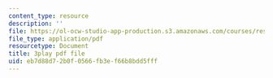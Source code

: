 ```yaml
---
content_type: resource
description: ''
file: https://ol-ocw-studio-app-production.s3.amazonaws.com/courses/res-8-007-cosmic-origin-of-the-chemical-elements-fall-2019/eb7d88d72b0f0566fb3ef66b8bdd5fff_-KUXPcs2Di4.pdf
file_type: application/pdf
resourcetype: Document
title: 3play pdf file
uid: eb7d88d7-2b0f-0566-fb3e-f66b8bdd5fff
---
```

